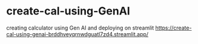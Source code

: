 # create-cal-using-GenAI
creating calculator using Gen AI and deploying on streamlit
https://create-cal-using-genai-brddhveyqrnwdguatl7zd4.streamlit.app/
